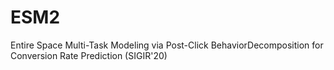 # ESM2
Entire Space Multi-Task Modeling via Post-Click BehaviorDecomposition for Conversion Rate Prediction (SIGIR'20)
